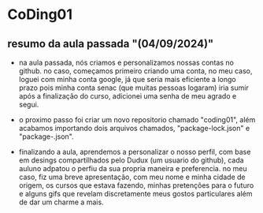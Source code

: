 # CoDing01

## resumo da aula passada "(04/09/2024)"

- na aula passada, nós criamos e personalizamos nossas contas no github.
no caso, começamos primeiro criando uma conta, no meu caso, loguei com minha conta google, já que seria mais eficiente a longo prazo pois minha conta senac (que muitas pessoas logaram) iria sumir após a finalização do curso,
adicionei uma senha de meu agrado e segui.

 - o proximo passo foi criar um novo repositorio chamado "coding01", além acabamos importando dois arquivos chamados, "package-lock.json" e "package-.json".

 - finalizando a aula, aprendemos a personalizar o nosso perfil, com base em desings compartilhados pelo Dudux (um usuario do github), cada auluno adpatou o perfiu da sua propria maneira e preferencia.
no meu caso, fiz uma breve apresentação, com meu nome e minha cidade de origem, os cursos que estava fazendo, minhas pretenções para o futuro e alguns gifs que revelam discretamente meus gostos particulares além de dar um charme a mais. 
